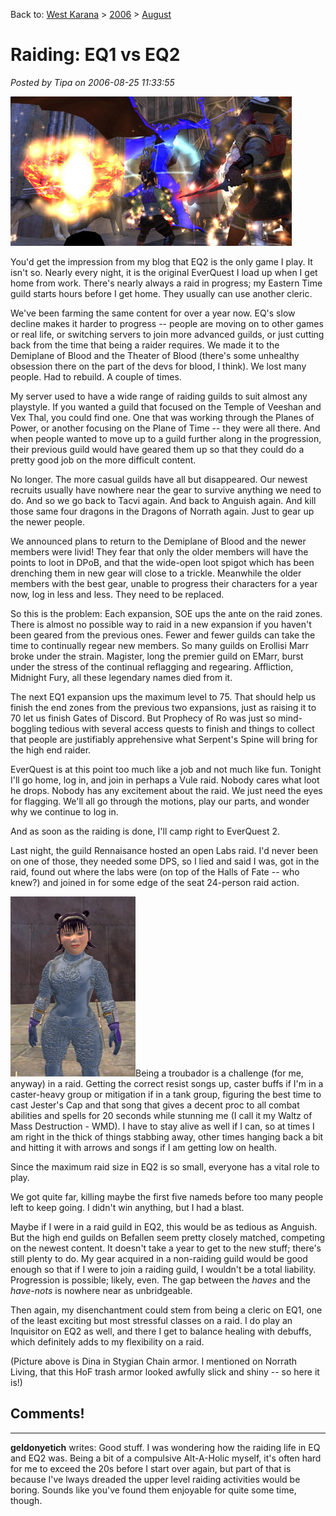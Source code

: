 Back to: [West Karana](/posts/westkarana.md) > [2006](/posts/2006/westkarana.md) > [August](./westkarana.md)
# Raiding: EQ1 vs EQ2

*Posted by Tipa on 2006-08-25 11:33:55*

![Fighting in the Labs](../../../uploads/2006/08/labs.jpg)


You'd get the impression from my blog that EQ2 is the only game I play. It isn't so. Nearly every night, it is the original EverQuest I load up when I get home from work. There's nearly always a raid in progress; my Eastern Time guild starts hours before I get home. They usually can use another cleric.


We've been farming the same content for over a year now. EQ's slow decline makes it harder to progress -- people are moving on to other games or real life, or switching servers to join more advanced guilds, or just cutting back from the time that being a raider requires. We made it to the Demiplane of Blood and the Theater of Blood (there's some unhealthy obsession there on the part of the devs for blood, I think). We lost many people. Had to rebuild. A couple of times.


My server used to have a wide range of raiding guilds to suit almost any playstyle. If you wanted a guild that focused on the Temple of Veeshan and Vex Thal, you could find one. One that was working through the Planes of Power, or another focusing on the Plane of Time -- they were all there. And when people wanted to move up to a guild further along in the progression, their previous guild would have geared them up so that they could do a pretty good job on the more difficult content.


No longer. The more casual guilds have all but disappeared. Our newest recruits usually have nowhere near the gear to survive anything we need to do. And so we go back to Tacvi again. And back to Anguish again. And kill those same four dragons in the Dragons of Norrath again. Just to gear up the newer people.


We announced plans to return to the Demiplane of Blood and the newer members were livid! They fear that only the older members will have the points to loot in DPoB, and that the wide-open loot spigot which has been drenching them in new gear will close to a trickle. Meanwhile the older members with the best gear, unable to progress their characters for a year now, log in less and less. They need to be replaced.


So this is the problem: Each expansion, SOE ups the ante on the raid zones. There is almost no possible way to raid in a new expansion if you haven't been geared from the previous ones. Fewer and fewer guilds can take the time to continually regear new members. So many guilds on Erollisi Marr broke under the strain. Magister, long the premier guild on EMarr, burst under the stress of the continual reflagging and regearing. Affliction, Midnight Fury, all these legendary names died from it.


The next EQ1 expansion ups the maximum level to 75. That should help us finish the end zones from the previous two expansions, just as raising it to 70 let us finish Gates of Discord. But Prophecy of Ro was just so mind-boggling tedious with several access quests to finish and things to collect that people are justifiably apprehensive what Serpent's Spine will bring for the high end raider.


EverQuest is at this point too much like a job and not much like fun. Tonight I'll go home, log in, and join in perhaps a Vule raid. Nobody cares what loot he drops. Nobody has any excitement about the raid. We just need the eyes for flagging. We'll all go through the motions, play our parts, and wonder why we continue to log in.


And as soon as the raiding is done, I'll camp right to EverQuest 2.


Last night, the guild Rennaisance hosted an open Labs raid. I'd never been on one of those, they needed some DPS, so I lied and said I was, got in the raid, found out where the labs were (on top of the Halls of Fate -- who knew?) and joined in for some edge of the seat 24-person raid action.


![Stygian Chain](../../../uploads/2006/08/stygian.jpg)Being a troubador is a challenge (for me, anyway) in a raid. Getting the correct resist songs up, caster buffs if I'm in a caster-heavy group or mitigation if in a tank group, figuring the best time to cast Jester's Cap and that song that gives a decent proc to all combat abilities and spells for 20 seconds while stunning me (I call it my Waltz of Mass Destruction - WMD). I have to stay alive as well if I can, so at times I am right in the thick of things stabbing away, other times hanging back a bit and hitting it with arrows and songs if I am getting low on health.


Since the maximum raid size in EQ2 is so small, everyone has a vital role to play.


We got quite far, killing maybe the first five nameds before too many people left to keep going. I didn't win anything, but I had a blast.


Maybe if I were in a raid guild in EQ2, this would be as tedious as Anguish. But the high end guilds on Befallen seem pretty closely matched, competing on the newest content. It doesn't take a year to get to the new stuff; there's still plenty to do. My gear acquired in a non-raiding guild would be good enough so that if I were to join a raiding guild, I wouldn't be a total liability. Progression is possible; likely, even. The gap between the *haves* and the *have-nots* is nowhere near as unbridgeable.


Then again, my disenchantment could stem from being a cleric on EQ1, one of the least exciting but most stressful classes on a raid. I do play an Inquisitor on EQ2 as well, and there I get to balance healing with debuffs, which definitely adds to my flexibility on a raid.


(Picture above is Dina in Stygian Chain armor. I mentioned on Norrath Living, that this HoF trash armor looked awfully slick and shiny -- so here it is!)




## Comments!
---
**geldonyetich** writes: Good stuff.  I was wondering how the raiding life in EQ and EQ2 was.  Being a bit of a compulsive Alt-A-Holic myself, it's often hard for me to exceed the 20s before I start over again, but part of that is because I've lways dreaded the upper level raiding activities would be boring.  Sounds like you've found them enjoyable for quite some time, though.

